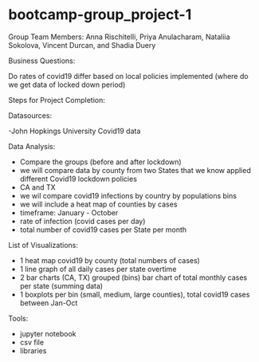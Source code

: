 # bootcamp-group_project-1

Group Team Members: Anna Rischitelli, Priya Anulacharam, Nataliia Sokolova, Vincent Durcan, and Shadia Duery

Business Questions:

Do rates of covid19 differ based on local policies implemented (where do we get data of locked down period)


Steps for Project Completion:

Datasources:

-John Hopkings University Covid19 data

Data Analysis:

- Compare the groups (before and after lockdown)
- we will compare data by county from two States that we know applied different Covid19 lockdown policies
- CA and TX
- we wil compare covid19 infections by country by populations bins
- we will include a heat map of counties by cases
- timeframe: January - October
- rate of infection (covid cases per day)
- total number of covid19 cases per State per month


List of Visualizations:

- 1 heat map covid19 by county (total numbers of cases)
- 1 line graph of all daily cases per state overtime 
- 2 bar charts (CA, TX) grouped (bins) bar chart of total monthly cases per state (summing data)
- 1 boxplots per bin (small, medium, large counties), total covid19 cases between Jan-Oct

Tools:

- jupyter notebook
- csv file
- libraries
